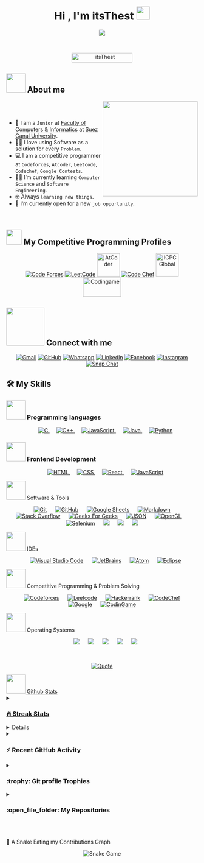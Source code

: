<h1 align="center">Hi , I'm itsThest <img src="https://media.giphy.com/media/hvRJCLFzcasrR4ia7z/giphy.gif" width="35"></h1>
<p align="center">
  <a href="https://github.com/DenverCoder1/readme-typing-svg"><img src="https://readme-typing-svg.herokuapp.com?font=Time+New+Roman&color=%23C8BE25&size=25&center=true&vCenter=true&width=600&height=100&lines=Software+Engineer;Computer+Science+Student;Competitive+Programmer;Always+learning+new+things"></a>
</p>

<br>

<p align="center"> 
	<img src="https://komarev.com/ghpvc/?username=itsThest&label=Profile%20views&color=0047AB&style=plastic?" alt="itsThest" height=25px, width=160px/> 
</p>

## <picture><img src="https://github.com/7oSkaaa/7oSkaaa/blob/main/Images/about_me.gif?raw=true" width=50px></picture> About me

<picture> <img align="right" src="https://github.com/7oSkaaa/7oSkaaa/blob/main/Images/Right_Side.gif?raw=true" width=250px></picture>

<br><br>

- :school: I am a `Junior` at [Faculty of Computers & Informatics](http://suez.edu.eg/ar/%d9%83%d9%84%d9%8a%d8%a9-%d8%a7%d9%84%d8%ad%d8%a7%d8%b3%d8%a8%d8%a7%d8%aa-%d9%88%d8%a7%d9%84%d9%85%d8%b9%d9%84%d9%88%d9%85%d8%a7%d8%aa/) at [Suez Canal University](http://suez.edu.eg/ar/).
- :technologist: I love using Software as a solution for every `Problem`.
- :computer: I am a competitive programmer at `Codeforces`, `Atcoder`, `Leetcode`, `Codechef`, `Google Contests`.
- :student: I’m currently learning `Computer Science` and `Software Engineering`.
- :nerd_face: Always `learning new things`.
- :thinking: I’m currently open for a new `job opportunity`.
<br>

## <picture> <img src="https://github.com/7oSkaaa/7oSkaaa/blob/main/Images/competitive_programming_profile.png?raw=true" width=40> </picture> My Competitive Programming Profiles

<p align="center">
  <a href="https://codeforces.com/profile/itsThest"><img src="https://img.icons8.com/external-tal-revivo-shadow-tal-revivo/50/000000/external-codeforces-programming-competitions-and-contests-programming-community-logo-shadow-tal-revivo.png" alt="Code Forces"/></a>
  <a href="https://leetcode.com/itsThest/"><img src="https://img.icons8.com/external-tal-revivo-shadow-tal-revivo/50/000000/external-level-up-your-coding-skills-and-quickly-land-a-job-logo-shadow-tal-revivo.png" alt="LeetCode"/></a>
  <a href="https://atcoder.jp/users/itsThest"><img src="https://i.ibb.co/Q9WSjDB/logo.png" alt="AtCoder" width=60px/></a>
  <a href="https://www.codechef.com/users/itsThest"><img src="https://img.icons8.com/color/50/000000/codechef.png" alt="Code Chef"/></a>
  <a href="https://icpc.global/ICPCID/IW0X0CTD0ZV9"><img src="https://i.ibb.co/6J0r7rW/Daco-5610880.png" alt="ICPC Global" width=60px /></a>     
  <a href="https://www.codingame.com/profile/e5e56c7585fda3b457056b85180a4d636850344" ><img src="https://i.ibb.co/1MRppTC/codingame-1.png" alt="Codingame" width=100 height=50></a>
</p>

## <picture> <img src="https://github.com/7oSkaaa/7oSkaaa/blob/main/Images/Connect-with-me.gif?raw=true" width="100px"> </picture> Connect with me
<p align="center">
  <a href="mailto:itsThest@example.com"><img img src="https://img.shields.io/badge/gmail-%23EA4335.svg?style=plastic&logo=gmail&logoColor=white" alt="Gmail"/></a>
  <a href="https://github.com/itsThest"><img src="https://img.shields.io/badge/github-%23181717.svg?style=plastic&logo=github&logoColor=white" alt="GitHub"/></a>
  <a href="https://wa.me/1234567890"><img src="https://img.shields.io/badge/whatsapp-%2325D366.svg?style=plastic&logo=whatsapp&logoColor=white" alt="Whatsapp"/></a>
  <a href="https://www.linkedin.com/in/itsThest/"><img src="https://img.shields.io/badge/linkedin-%230A66C2.svg?style=plastic&logo=linkedin&logoColor=white" alt="LinkedIn"/></a>
  <a href="https://www.facebook.com/itsThest"><img src="https://img.shields.io/badge/facebook-%231877F2.svg?style=plastic&logo=facebook&logoColor=white" alt="Facebook"/></a>
  <a href="https://www.instagram.com/itsThest/"><img src="https://img.shields.io/badge/instagram-%23E4405F.svg?style=plastic&logo=instagram&logoColor=white" alt="Instagram"/></a>
  <a href="https://msng.link/o/?itsThest=sc"><img src="https://img.shields.io/badge/snapchat-%23FFFC00.svg?style=plastic&logo=snapchat&logoColor=black" alt="Snap Chat"/></a>
</p>

## 🛠️ My Skills

### <picture> <img src="https://github.com/7oSkaaa/7oSkaaa/blob/main/Images/Programming_Languages.gif?raw=true" width=50px> </picture> Programming languages

<p align="center"> 
  &emsp; 
  <a href="https://www.cprogramming.com/" target="_blank"> 
    <img alt="C" src="https://img.shields.io/badge/C%20-%232370ED.svg?style=plastic&logo=c&logoColor=white">
  </a> 
  &emsp;
  <a href="https://www.w3schools.com/cpp/" target="_blank"> 
    <img alt="C++" src="https://img.shields.io/badge/C++%20-%2300599C.svg?style=plastic&logo=c%2B%2B&logoColor=white">
  </a> 
  &emsp;
  <a href="https://developer.mozilla.org/en-US/docs/Web/JavaScript" target="_blank"> 
     <img alt="JavaScript" src="https://img.shields.io/badge/JavaScript%20-%23F7DF1E.svg?style=plastic&logo=javascript&logoColor=black">
   </a>
  &emsp;
  <a href="https://www.java.com" target="_blank"> 
    <img alt="Java" src="https://img.shields.io/badge/Java-%23007396.svg?style=plastic&logo=java&logoColor=white">
  </a>
  &emsp;
   <a href="https://www.python.org" target="_blank">
    <img alt="Python" src="https://img.shields.io/badge/Python%20-%2314354C.svg?style=plastic&logo=python&logoColor=white">
  </a>
</p>

### <picture> <img src="https://github.com/7oSkaaa/7oSkaaa/blob/main/Images/Front_End.gif?raw=true" width=50px> </picture> Frontend Development
<p align="center"> 
  &emsp; 
  <a href="https://www.w3.org/html/" target="_blank"> 
   <img alt="HTML" src="https://img.shields.io/badge/HTML5%20-%23E34F26.svg?style=plastic&logo=html5&logoColor=white">
  </a>   
  &emsp;
  <a href="https://www.w3schools.com/css/" target="_blank">
    <img alt="CSS" src
="https://img.shields.io/badge/CSS%20-%231572B6.svg?style=plastic&logo=css3&logoColor=white">
</a>
 
<a href="https://reactjs.org/" target="_blank">
<img alt="React" src="https://img.shields.io/badge/react-%2361DAFB.svg?style=plastic&logo=React&logoColor=black">
</a>
 
<a href="https://developer.mozilla.org/en-US/docs/Web/JavaScript" target="_blank">
<img alt="JavaScript" src="https://img.shields.io/badge/JavaScript%20-%23F7DF1E.svg?style=plastic&logo=javascript&logoColor=black">
</a>

</p>
<picture> <img src="https://github.com/7oSkaaa/7oSkaaa/blob/main/Images/Software_Tools.gif?raw=true" width=50px> </picture> Software & Tools
<p align="center">
  &emsp;
    <a href="#"><img alt="Git" src="https://img.shields.io/badge/Git%20-%23F05033.svg?style=plastic&logo=git&logoColor=white"></a>
  &emsp;
    <a href="#"><img alt="GitHub" src="https://img.shields.io/badge/github-%23181717.svg?style=plastic&logo=github&logoColor=white"></a>
  &emsp;
    <a href="#"><img alt="Google Sheets" src="https://img.shields.io/badge/Google%20Sheets%20-%2334A853.svg?style=plastic&logo=google%20sheets&logoColor=white"></a>
  &emsp;
    <a href="#"><img alt="Markdown" src="https://img.shields.io/badge/Markdown-000000?style=plastic&logo=markdown&logoColor=white"></a>
  &emsp;
    <a href="#"><img alt="Stack Overflow" src="https://img.shields.io/badge/-Stack%20Overflow-FE7A16?style=plastic&logo=stack-overflow&logoColor=white"></a>
  &emsp;
    <a href="#"><img alt="Geeks For Geeks" src="https://img.shields.io/badge/geeksforgeeks-%230F9D58.svg?style=plastic&logo=geeksforgeeks&logoColor=white"></a>
  &emsp;
    <a href="#"><img alt="JSON" img src="https://img.shields.io/badge/json-%23000000.svg?style=plastic&logo=json&logoColor=white"></a>
  &emsp;
    <a href="#"><img alt="OpenGL" src="https://img.shields.io/badge/opengl-%235586A4.svg?style=plastic&logo=opengl&logoColor=white"></a>
  &emsp;
    <a href="#"><img alt="Selenium" src="https://img.shields.io/badge/selenium-%2343B02A.svg?&style=plastic&logo=selenium&logoColor=white"></a>
    &emsp;
    <a href="#"><img src="https://img.shields.io/badge/latex-%23008080.svg?&style=plastic&logo=latex&logoColor=white" /></a>
    &emsp;
    <a href="#"><img src="https://img.shields.io/badge/django-%23092E20.svg?&style=plastic&logo=django&logoColor=white" /></a>
    &emsp;
    <a href="#"><img src="https://img.shields.io/badge/mysql-%234479A1.svg?&style=plastic&logo=mysql&logoColor=white"/></a>
</p>
<picture> <img src="https://github.com/7oSkaaa/7oSkaaa/blob/main/Images/IDEs.gif?raw=true" width=50px> </picture> IDEs
<p align="center">
  &emsp;
    <a href="#"><img alt="Visual Studio Code" src="https://img.shields.io/badge/Visual%20Studio%20Code-0078d7.svg?style=plastic&logo=visual-studio-code&logoColor=white"></a>
  &emsp;
    <a href="#"><img alt="JetBrains" src="https://img.shields.io/badge/jetbrains-%23000000.svg?style=plastic&logo=jetbrains&logoColor=white" /></a>
  &emsp;
    <a href="#"><img alt="Atom" src="https://img.shields.io/badge/atom-%2366595C.svg?&style=plastic&logo=atom&logoColor=white" /></a>
  &emsp;
    <a href="#"><img alt="Eclipse" src="https://img.shields.io/badge/eclipse%20ide-%232C2255.svg?&style=plastic&logo=eclipse%20ide&logoColor=white" /></a>
</p>
<picture> <img src="https://github.com/7oSkaaa/7oSkaaa/blob/main/Images/CP_PS.gif?raw=true" width=50px> </picture> Competitive Programming & Problem Solving
<p align="center">
  &emsp;
    <a href="#"><img alt="Codeforces" src="https://img.shields.io/badge/codeforces%20-%231F8ACB.svg?style=plastic&logo=codeforces&logoColor=white" /></a>	
  &emsp;
    <a href="#"><img alt="Leetcode" src="https://img.shields.io/badge/leetcode%20-%23FFA116.svg?style=plastic&logo=leetcode&logoColor=black" /></a>
  &emsp;
    <a href="#"><img alt="Hackerrank" src="https://img.shields.io/badge/hackerrank-%232EC866.svg?style=plastic&logo=hackerrank&logoColor=white" /></a>
  &emsp;
    <a href="#"><img alt="CodeChef" src="https://img.shields.io/badge/codechef-%235B4638.svg?style=plastic&logo=codechef&logoColor=white" /></a>
  &emsp;
    <a href="#"><img alt="Google" src="https://img.shields.io/badge/google-%234285F4.svg?style=plastic&logo=google&logoColor=white" /></a>
  &emsp;
    <a href="#"><img alt="CodinGame" src="https://img.shields.io/badge/codingame-%23F2BB13.svg?&style=plastic&logo=codingame&logoColor=black" /></a>
</p>
<picture> <img src="https://github.com/7oSkaaa/7oSkaaa/blob/main/Images/OS.gif?raw=true" width=50px> </picture> Operating Systems
<p align="center">
  &emsp;
    <a href="#"><img src="https://img.shields.io/badge/Linux-FCC624?style=plastic&logo=linux&logoColor=black"></a>
  &emsp;
    <a href="#"><img src="https://img.shields.io/badge/Ubuntu-E95420?style=plastic&logo=ubuntu&logoColor=white"></a>
  &emsp;
    <a href="#"><img src="https://img.shields.io/badge/Windows-0078D6?style=plastic&logo=windows&logoColor=white"></a>
  &emsp;
    <a href="#"><img src="https://img.shields.io/badge/pop!_os-%2348B9C7.svg?style=plastic&&logo=pop!_os&logoColor=white" /></a>
  &emsp;
    <a href="#"><img src="https://img.shields.io/badge/manjaro-%2335BF5C.svg?&style=plastic&logo=manjaro&logoColor=white" /></a>
</p>
<br>
<p align="center">
	<a href="https://github.com/piyushsuthar/github-readme-quotes"> <img alt="Quote" src="https://quotes-github-readme.vercel.app/api?type=horizontal&theme=tokyonight&animation=grow_out_in&quoteCategory=programming">
</p>
<picture> <img src="https://github.com/7oSkaaa/7oSkaaa/blob/main/Images/Statistics.gif?raw=true" width=50px> </picture> Github Stats
<details><summary><h3> 🔥 Streak Stats</h3></summary>
<p align="center"><img src="https://github-readme-streak-stats.herokuapp.com/?user=itsThest&theme=tokyonight_duo" alt="itsThest" /></p>
</details>
<details><summary><h3>💻 GitHub Profile Stats</h3></summary>
<p align="center">
    <a href="https://github.com/anuraghazra/github-readme-stats">
	    <img alt="itsThest's Github Stats" src="https://github-readme-stats.vercel.app/api?username=itsThest&show_icons=true&count_private=true&locale=en&theme=tokyonight&layout=compact" height="230px"/></a>
	  <img src="https://github-readme-stats.vercel.app/api/top-langs?username=itsThest&langs_count=10&show_icons=true&locale=en&theme=tokyonight" alt="itsThest" height="230px"/>
<br>
<b>Note:</b> Top languages is only a metric of the languages my public code consists of and doesn't reflect experience or skill level.

  </p>
</details>
<details><summary><h3>⚡ Recent GitHub Activity</h3></summary>

</details>
<details><summary><h3> :trophy: Git profile Trophies </h3></summary>
<p align="center"> <a href="https://github.com/ryo-ma/github-profile-trophy"><img src="https://github-profile-trophy.vercel.app/?username=itsThest&layout=compact&theme=tokyonight&column=4&margin-w=15&margin-h=15" alt="itsThest" /></a> </p>

</details>
<details><summary><h3> :open_file_folder: My Repositories </h3></summary>
<div>
  <p align="center">
	<a href="https://github.com/itsThest/LeetCode_DailyChallenge_2023">
      		<img src="https://github-readme-stats.vercel.app/api/pin/?username=itsThest&repo=LeetCode_DailyChallenge_2023&theme=tokyonight" alt="GitHub Stats" />
    	</a>
	<a href="https://github.com/itsThest/Ahmed-Hossam">
      		<img src="https://github-readme-stats.vercel.app/api/pin/?username=itsThest&repo=Ahmed-Hossam&theme=tokyonight" alt="GitHub Stats" />
    	</a>
    	<a href="https://github.com/itsThest/Strees_Testing">
      		<img src="https://github-readme-stats.vercel.app/api/pin/?username=itsThest&repo=Strees_Testing&theme=tokyonight" alt="GitHub Stats" />
    	</a>
    	<a href="https://github.com/itsThest/CP-Templates">
      		<img src="https://github-readme-stats.vercel.app/api/pin/?username=itsThest&repo=CP-Templates&theme=tokyonight" alt="GitHub Stats" />
    	</a>
    	<a href="https://github.com/itsThest/Codeforces-Polygon-Template">
      		<img src="https://github-readme-stats.vercel.app/api/pin/?username=itsThest&repo=Codeforces-Polygon-Template&theme=tokyonight" alt="GitHub Stats" />
    	</a>
	<a href="https://github.com/itsThest/Some-Linux-Commands">
      		<img src="https://github-readme-stats.vercel.app/api/pin/?username=itsThest&repo=Some-Linux-Commands&theme=tokyonight" alt="GitHub Stats" />
    	</a>
	<a href="https://github.com/itsThest/Shorten-Link">
      		<img src="https://github-readme-stats.vercel.app/api/pin/?username=itsThest&repo=Shorten-Link&theme=tokyonight" alt="GitHub Stats" />
    	</a>
	<a href="https://github.com/itsThest/itsThest">
      		<img src="https://github-readme-stats.vercel.app/api/pin/?username=itsThest&repo=itsThest&theme=tokyonight" alt="GitHub Stats" />
    	</a>
	<a href="https://github.com/itsThest/Competitive-Programming-Session-Content">
      		<img src="https://github-readme-stats.vercel.app/api/pin/?username=itsThest&repo=Competitive-Programming-Session-Content&theme=tokyonight" alt="GitHub Stats" />
    	</a>
	<a href="https://github.com/itsThest/VS-Code-for-CP">
      		<img src="https://github-readme-stats.vercel.app/api/pin/?username=itsThest&repo=VS-Code-for-CP&theme=tokyonight" alt="GitHub Stats" />
    	</a>
	<a href="https://github.com/itsThest/Sorting-Algorithms">
      		<img src="https://github-readme-stats.vercel.app/api/pin/?username=itsThest&repo=Sorting-Algorithms&theme=tokyonight" alt="GitHub Stats" />
    	</a>
	<a href="https://github.com/itsThest/board-link-generator">
      		<img src="https://github-readme-stats.vercel.app/api/pin/?username=itsThest&repo=board-link-generator&theme=tokyonight" alt="GitHub Stats" />
    	</a>
	<a href="https://github.com/itsThest/Tic-Tac-Toe-GUI">
      		<img src="https://github-readme-stats.vercel.app/api/pin/?username=itsThest&repo=Tic-Tac-Toe-GUI&theme=tokyonight" alt="GitHub Stats" />
    	</a>
	<a href="https://github.com/itsThest/PhoneBook-System">
      		<img src="https://github-readme-stats.vercel.app/api/pin/?username=itsThest&repo=PhoneBook-System&theme=tokyonight" alt="GitHub Stats" />
    	</a>
	<a href="https://github.com/itsThest/Codeforces-Sheet-Generator">
      		<img src="https://github-readme-stats.vercel.app/api/pin/?username=itsThest&repo=Codeforces-Sheet-Generator&theme=tokyonight" alt="GitHub Stats" />
    	</a>
	<a href="https://github.com/itsThest/CP-Calendar">
      		<img src="https://github-readme-stats.vercel.app/api/pin/?username=itsThest&repo=CP-Calendar&theme=tokyonight" alt="GitHub Stats" />
    	</a>
	<a href="https://github.com/itsThest/Codeforces-Friends-Script">
      		<img src="https://github-readme-stats.vercel.app/api/pin/?username=itsThest&repo=Codeforces-Friends-Script&theme=tokyonight" alt="GitHub Stats" />
    	</a>
	<a href="https://github.com/itsThest/vJudge-Board-Scrapper">
      		<img src="https://github-readme-stats.vercel.app/api/pin/?username=itsThest&repo=vJudge-Board-Scrapper&theme=tokyonight" alt="GitHub Stats" />
    	</a>
	<a href="https://github.com/itsThest/CP-Templates-Snippets">
      		<img src="https://github-readme-stats.vercel.app/api/pin/?username=itsThest&repo=CP-Templates-Snippets&theme=tokyonight" alt="GitHub Stats" />
    	</a>
	<a href="https://github.com/itsThest/Udemy-Website">
      		<img src="https://github-readme-stats.vercel.app/api/pin/?username=itsThest&repo=Udemy-Website&theme=tokyonight" alt="GitHub Stats" />
    	</a>
  </p>
</div>
</details>
</br></br>

🐍 A Snake Eating my Contributions Graph
<p align="center">
	<img src="https://github.com/itsThest/itsThest/blob/output/github-contribution-grid-snake.svg?" alt="Snake Game"/>
</p>
